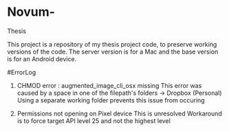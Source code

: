 # Novum-
Thesis

This project is a repository of my thesis project code, to preserve working versions of the code.
The server version is for a Mac and the base version is for an Android device.


#ErrorLog

1. CHMOD error : augmented_image_cli_osx	missing
  This error was caused by a space in one of the filepath's folders -> Dropbox (Personal)
  Using a separate working folder prevents this issue from occuring
  
2. Permissions not opening on Pixel device
  This is unresolved
  Workaround is to force target API level 25 and not the highest level

